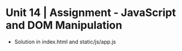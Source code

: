 # Unit 14 | Assignment - JavaScript and DOM Manipulation

* Solution in index.html and static/js/app.js
